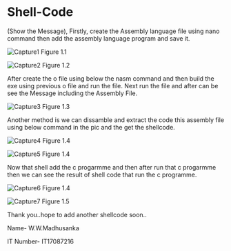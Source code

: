 # Shell-Code
(Show the Message),
Firstly, create the Assembly language file using nano command then add the assembly language program and save it.

![Capture1](https://user-images.githubusercontent.com/43548400/76527485-4fcd9800-6495-11ea-88e3-3d0c08d85c2f.PNG)
                                              Figure 1.1
                                              
![Capture2](https://user-images.githubusercontent.com/43548400/76533850-b6a37f00-649e-11ea-9101-17785456873c.PNG)
                                              Figure 1.2
                                              
After create the o file using below the nasm command and then build the exe using previous o file and run the file.
Next run the file and after can be see the Message including the Assembly  File.

![Capture3](https://user-images.githubusercontent.com/43548400/76533879-c1f6aa80-649e-11ea-985a-7474869a157e.PNG)
                                              Figure 1.3

Another method is we can dissamble and extract the code this assembly file using below command in the pic and the get the shellcode.

![Capture4](https://user-images.githubusercontent.com/43548400/76537334-a215b580-64a3-11ea-91ff-b86812e15701.PNG)
                                              Figure 1.4

![Capture5](https://user-images.githubusercontent.com/43548400/76537358-a9d55a00-64a3-11ea-9141-35af5b05098c.PNG)
                                              Figure 1.4
 
Now that shell add the c progarmme and then after run that c progarmme then we can see the result of shell code that run the c programme.
 
 ![Capture6](https://user-images.githubusercontent.com/43548400/76537653-19e3e000-64a4-11ea-96d0-d8993ef8e297.PNG)
                                              Figure 1.4
 
 ![Capture7](https://user-images.githubusercontent.com/43548400/76537740-3a139f00-64a4-11ea-83df-82c8db0c80c2.PNG)
                                              Figure 1.5
 
 Thank you..hope to add another shellcode soon..
 
 Name- W.W.Madhusanka
 
 IT Number- IT17087216
